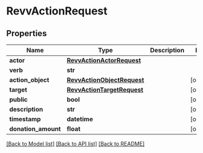 # RevvActionRequest

## Properties
Name | Type | Description | Notes
------------ | ------------- | ------------- | -------------
**actor** | [**RevvActionActorRequest**](RevvActionActorRequest.md) |  | 
**verb** | **str** |  | 
**action_object** | [**RevvActionObjectRequest**](RevvActionObjectRequest.md) |  | [optional] 
**target** | [**RevvActionTargetRequest**](RevvActionTargetRequest.md) |  | [optional] 
**public** | **bool** |  | [optional] 
**description** | **str** |  | [optional] 
**timestamp** | **datetime** |  | [optional] 
**donation_amount** | **float** |  | [optional] 

[[Back to Model list]](../README.md#documentation-for-models) [[Back to API list]](../README.md#documentation-for-api-endpoints) [[Back to README]](../README.md)



